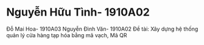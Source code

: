 # Nguyễn Hữu Tình- 1910A02
Đỗ Mai Hoa- 1910A03
Nguyễn Đình Văn- 1910A02
Đề tài: Xây dựng hệ thống quản lý cửa hàng tạp hóa bằng mã vạch, Mã QR
